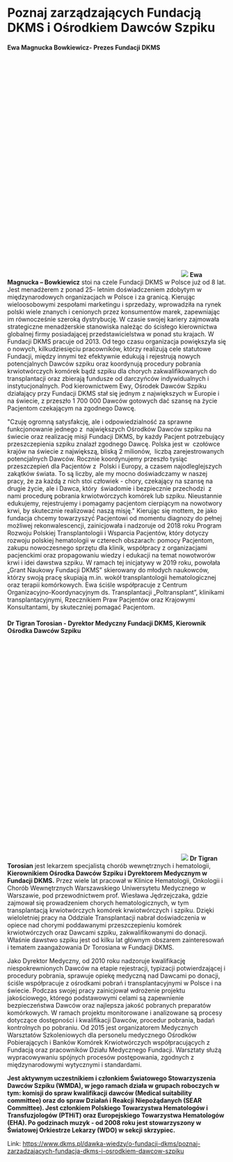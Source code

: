 # Poznaj zarządzających Fundacją DKMS i Ośrodkiem Dawców Szpiku

#### Ewa Magnucka Bowkiewicz\- Prezes Fundacji DKMS


![](data:image/svg+xml;charset=utf-8,%3Csvg%20height='500'%20width='400'%20xmlns='http://www.w3.org/2000/svg'%20version='1.1'%3E%3C/svg%3E)![]()![](https://assets-eu-01.kc-usercontent.com:443/bed48093-082e-0109-4b5f-7bdadab5eedd/314ec248-4645-44e6-8139-fff93671d8c3/Ewa_MB1_fotopng.jpg?w=400&h=500&auto=format&lossless=true&fit=cover)
**Ewa Magnucka – Bowkiewicz** stoi na czele Fundacji DKMS w Polsce już od 8 lat. Jest menadżerem z ponad 25\- letnim doświadczeniem zdobytym w międzynarodowych organizacjach w Polsce i za granicą. Kierując wieloosobowymi zespołami marketingu i sprzedaży, wprowadziła na rynek polski wiele znanych i cenionych przez konsumentów marek, zapewniając im równocześnie szeroką dystrybucję. W czasie swojej kariery zajmowała strategiczne menadżerskie stanowiska należąc do ścisłego kierownictwa globalnej firmy posiadającej przedstawicielstwa w ponad stu krajach. W Fundacji DKMS pracuje od 2013\. Od tego czasu organizacja powiększyła się o nowych, kilkudziesięciu pracowników, którzy realizują cele statutowe Fundacji, między innymi też efektywnie edukują i rejestrują nowych potencjalnych Dawców szpiku oraz koordynują procedury pobrania krwiotwórczych komórek bądź szpiku dla chorych zakwalifikowanych do transplantacji oraz zbierają fundusze od darczyńców indywidualnych i instytucjonalnych. Pod kierownictwem Ewy, Ośrodek Dawców Szpiku działający przy Fundacji DKMS stał się jednym z największych w Europie i na świecie, z przeszło 1 700 000 Dawców gotowych dać szansę na życie Pacjentom czekającym na zgodnego Dawcę.


"Czuję ogromną satysfakcję, ale i odpowiedzialność za sprawne funkcjonowanie jednego z  największych Ośrodków Dawców szpiku na świecie oraz realizację misji Fundacji DKMS, by każdy Pacjent potrzebujący przeszczepienia szpiku znalazł zgodnego Dawcę. Polska jest w  czołówce krajów na świecie z największą, bliską 2 milionów,  liczbą zarejestrowanych potencjalnych Dawców. Rocznie koordynujemy przeszło tysiąc przeszczepień dla Pacjentów z  Polski i Europy, a czasem najodleglejszych zakątków świata. To są̨ liczby, ale my mocno doświadczamy w naszej pracy, że za każdą z nich stoi człowiek \- chory, czekający na szansę na drugie życie, ale i Dawca, który  świadomie i bezpiecznie przechodzi  z nami procedurę̨ pobrania krwiotwórczych komórek lub szpiku. Nieustannie edukujemy, rejestrujemy i pomagamy pacjentom cierpiącym na nowotwory krwi, by skutecznie realizować́ naszą misję."
Kierując się mottem, że jako fundacja chcemy towarzyszyć́ Pacjentowi od momentu diagnozy do pełnej możliwej rekonwalescencji, zainicjowała i nadzoruje od 2018 roku Program Rozwoju Polskiej Transplantologii i Wsparcia Pacjentów, który dotyczy rozwoju polskiej hematologii w czterech obszarach: pomocy Pacjentom, zakupu nowoczesnego sprzętu dla klinik, współpracy z organizacjami pacjenckimi oraz propagowaniu wiedzy i edukacji na temat nowotworów krwi i idei dawstwa szpiku. W ramach tej inicjatywy w 2019 roku, powołała „Grant Naukowy Fundacji DKMS” skierowany do młodych naukowców, którzy swoją pracę skupiają m.in. wokół transplantologii hematologicznej oraz terapii komórkowych. Ewa ściśle współpracuje z Centrum Organizacyjno\-Koordynacyjnym ds. Transplantacji „Poltransplant”, klinikami transplantacyjnymi, Rzecznikiem Praw Pacjentów oraz Krajowymi Konsultantami, by skuteczniej pomagać Pacjentom.


  



#### Dr Tigran Torosian \- Dyrektor Medyczny Fundacji DKMS, Kierownik Ośrodka Dawców Szpiku


![](data:image/svg+xml;charset=utf-8,%3Csvg%20height='500'%20width='400'%20xmlns='http://www.w3.org/2000/svg'%20version='1.1'%3E%3C/svg%3E)![]()![](https://assets-eu-01.kc-usercontent.com:443/bed48093-082e-0109-4b5f-7bdadab5eedd/7b21d18a-0d53-4f6c-a2ba-5c1bb7eb6b58/Tigran.jpg?w=400&h=500&auto=format&lossless=true&fit=cover)
**Dr Tigran Torosian** jest lekarzem specjalistą chorób wewnętrznych i hematologii, **Kierownikiem Ośrodka Dawców Szpiku i Dyrektorem Medycznym w Fundacji DKMS.** Przez wiele lat pracował w Klinice Hematologii, Onkologii i Chorób Wewnętrznych Warszawskiego Uniwersytetu Medycznego w Warszawie, pod przewodnictwem prof. Wiesława Jędrzejczaka, gdzie zajmował się prowadzeniem chorych hematologicznych, w tym transplantacją krwiotwórczych komórek krwiotwórczych i szpiku. Dzięki wieloletniej pracy na Oddziale Transplantacji nabrał doświadczenia w opiece nad chorymi poddawanymi przeszczepieniu komórek krwiotwórczych oraz Dawcami szpiku, zakwalifikowanymi do donacji. Właśnie dawstwo szpiku jest od kilku lat głównym obszarem zainteresowań i tematem zaangażowania Dr Torosiana w Fundacji DKMS. 


Jako Dyrektor Medyczny, od 2010 roku nadzoruje kwalifikację niespokrewnionych Dawców na etapie rejestracji, typizacji potwierdzającej i procedury pobrania, sprawuje opiekę medyczną nad Dawcami po donacji, ściśle współpracuje z ośrodkami pobrań i transplantacyjnymi w Polsce i na świecie. Podczas swojej pracy zainicjował wdrożenie projektu jakościowego, którego podstawowymi celami są zapewnienie bezpieczeństwa Dawców oraz najlepsza jakość pobranych preparatów komórkowych. W ramach projektu monitorowane i analizowane są procesy dotyczące dostępności i kwalifikacji Dawców, procedur pobrania, badań kontrolnych po pobraniu. Od 2015 jest organizatorem Medycznych Warsztatów Szkoleniowych dla personelu medycznego Ośrodków Pobierających i Banków Komórek Krwiotwórczych współpracujących z Fundacją oraz pracowników Działu Medycznego Fundacji. Warsztaty służą wypracowywaniu spójnych procesów postępowania, zgodnych z międzynarodowymi wytycznymi i standardami.


**Jest aktywnym uczestnikiem i członkiem Światowego Stowarzyszenia Dawców Szpiku (WMDA), w jego ramach działa w grupach roboczych w tym: komisji do spraw kwalifikacji dawców (Medical suitability committee) oraz do spraw Działań i Reakcji Niepożądanych (SEAR Committee). Jest członkiem Polskiego Towarzystwa Hematologów i Transfuzjologów (PTHiT) oraz Europejskiego Towarzystwa Hematologów (EHA). Po godzinach muzyk \- od 2008 roku jest stowarzyszony w Światowej Orkiestrze Lekarzy (WDO) w sekcji skrzypiec.**



Link: https://www.dkms.pl/dawka-wiedzy/o-fundacji-dkms/poznaj-zarzadzajacych-fundacja-dkms-i-osrodkiem-dawcow-szpiku
